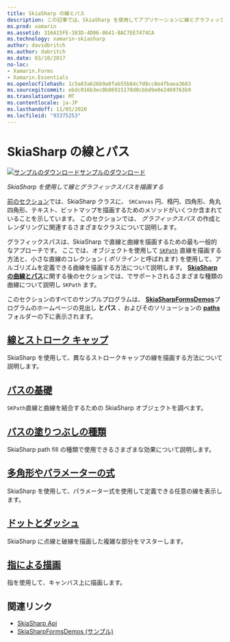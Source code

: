 ```yaml
---
title: SkiaSharp の線とパス
description: この記事では、SkiaSharp を使用してアプリケーションに線とグラフィックスパスを描画する方法について説明し、サンプルコードを使用してその方法を Xamarin.Forms 示します。
ms.prod: xamarin
ms.assetid: 316A15FE-383D-4D06-8641-BAC7EE7474CA
ms.technology: xamarin-skiasharp
author: davidbritch
ms.author: dabritch
ms.date: 03/10/2017
no-loc:
- Xamarin.Forms
- Xamarin.Essentials
ms.openlocfilehash: 1c5a83a626b9a0fab55b84c7d8cc8e4fbaea3683
ms.sourcegitcommit: ebdc016b3ec0b06915170d0cbbd9e0e2469763b9
ms.translationtype: MT
ms.contentlocale: ja-JP
ms.lasthandoff: 11/05/2020
ms.locfileid: "93375253"
---
```

# <a name="skiasharp-lines-and-paths"></a>SkiaSharp の線とパス

[![サンプルのダウンロード](~/media/shared/download.png)サンプルのダウンロード](/samples/xamarin/xamarin-forms-samples/skiasharpforms-demos)

_SkiaSharp を使用して線とグラフィックスパスを描画する_

[前のセクション](~/xamarin-forms/user-interface/graphics/skiasharp/basics/index.md)では、SkiaSharp クラスに、 `SKCanvas` 円、楕円、四角形、角丸四角形、テキスト、ビットマップを描画するためのメソッドがいくつか含まれていることを示しています。 このセクションでは、 *グラフィックスパス* の作成とレンダリングに関連するさまざまなクラスについて説明します。

グラフィックスパスは、SkiaSharp で直線と曲線を描画するための最も一般的なアプローチです。 ここでは、オブジェクトを使用して [`SKPath`](xref:SkiaSharp.SKPath) 直線を描画する方法と、小さな直線のコレクション ( *ポリライン* と呼ばれます) を使用して、アルゴリズムを定義できる曲線を描画する方法について説明します。 [**SkiaSharp の曲線とパス**](../curves/index.md)に関する後のセクションでは、でサポートされるさまざまな種類の曲線について説明し `SKPath` ます。

このセクションのすべてのサンプルプログラムは、 [**SkiaSharpFormsDemos**](/samples/xamarin/xamarin-forms-samples/skiasharpforms-demos)プログラムのホームページの見出し **とパス** 、およびそのソリューションの [**paths**](https://github.com/xamarin/xamarin-forms-samples/tree/master/SkiaSharpForms/Demos/Demos/SkiaSharpFormsDemos/Paths)フォルダーの下に表示されます。

## <a name="lines-and-stroke-caps"></a>[線とストローク キャップ](lines.md)

SkiaSharp を使用して、異なるストロークキャップの線を描画する方法について説明します。

## <a name="path-basics"></a>[パスの基礎](paths.md)

`SKPath`直線と曲線を結合するための SkiaSharp オブジェクトを調べます。

## <a name="the-path-fill-types"></a>[パスの塗りつぶしの種類](fill-types.md)

SkiaSharp path fill の種類で使用できるさまざまな効果について説明します。

## <a name="polylines-and-parametric-equations"></a>[多角形やパラメーターの式](polylines.md)

SkiaSharp を使用して、パラメーター式を使用して定義できる任意の線を表示します。

## <a name="dots-and-dashes"></a>[ドットとダッシュ](dots.md)

SkiaSharp に点線と破線を描画した複雑な部分をマスターします。

## <a name="finger-painting"></a>[指による描画](finger-paint.md)

指を使用して、キャンバス上に描画します。

## <a name="related-links"></a>関連リンク

- [SkiaSharp Api](/dotnet/api/skiasharp)
- [SkiaSharpFormsDemos (サンプル)](/samples/xamarin/xamarin-forms-samples/skiasharpforms-demos)